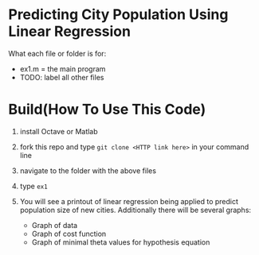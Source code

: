 Predicting City Population Using Linear Regression
==================================================

What each file or folder is for:

+ ex1.m = the main program 
+ TODO: label all other files

Build(How To Use This Code)
===========================
1. install Octave or Matlab

2. fork this repo and type ```git clone <HTTP link here>```
in your command line

3. navigate to the folder with the above files

4. type ```ex1``` 

5. You will see a printout of linear regression being applied to predict population size of new cities. Additionally there will be several graphs:
   + Graph of data 
   + Graph of cost function
   + Graph of minimal theta values for hypothesis equation